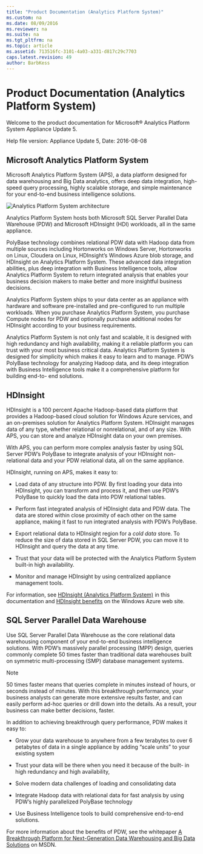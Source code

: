 ```yaml
---
title: "Product Documentation (Analytics Platform System)"
ms.custom: na
ms.date: 08/09/2016
ms.reviewer: na
ms.suite: na
ms.tgt_pltfrm: na
ms.topic: article
ms.assetid: 713516fc-3101-4a03-a331-d817c29c7703
caps.latest.revision: 49
author: BarbKess
---
```

# Product Documentation (Analytics Platform System)
Welcome to the product documentation for Microsoft® Analytics Platform System Appliance Update 5.  
  
Help file version: Appliance Update 5, Date: 2016-08-08 
  
## Microsoft Analytics Platform System  
Microsoft Analytics Platform System (APS), a data platform designed for data warehousing and Big Data analytics, offers deep data integration, high-speed query processing, highly scalable storage, and simple maintenance for your end-to-end business intelligence solutions.  
  
![Analytics Platform System architecture](.././/media/APS_Architecture_HighLevel.png "APS_Architecture_HighLevel")  
  
Analytics Platform System hosts both Microsoft SQL Server Parallel Data Warehouse (PDW) and Microsoft HDInsight (HDI) workloads, all in the same appliance.  
  
PolyBase technology combines relational PDW data with Hadoop data from multiple sources including Hortonworks on Windows Server, Hortonworks on Linux, Cloudera on Linux, HDInsight’s Windows Azure blob storage, and HDInsight on Analytics Platform System. These advanced data integration abilities, plus deep integration with Business Intelligence tools, allow Analytics Platform System to return integrated analysis that enables your business decision makers to make better and more insightful business decisions.  
  
Analytics Platform System ships to your data center as an appliance with hardware and software pre-installed and pre-configured to run multiple workloads. When you purchase Analytics Platform System, you purchase Compute nodes for PDW and optionally purchase additional nodes for HDInsight according to your business requirements.  
  
Analytics Platform System is not only fast and scalable, it is designed with high redundancy and high availability, making it a reliable platform you can trust with your most business critical data. Analytics Platform System is designed for simplicity which makes it easy to learn and to manage. PDW’s PolyBase technology for analyzing Hadoop data, and its deep integration with Business Intelligence tools make it a comprehensive platform for building end-to- end solutions.  
  
## HDInsight  
HDInsight is a 100 percent Apache Hadoop-based data platform that provides a Hadoop-based cloud solution for Windows Azure services, and an on-premises solution for Analytics Platform System. HDInsight manages data of any type, whether relational or nonrelational, and of any size. With APS, you can store and analyze HDInsight data on your own premises.  
  
With APS, you can perform more complex analysis faster by using SQL Server PDW’s PolyBase to integrate analysis of your HDInsight non-relational data and your PDW relational data, all on the same appliance.  
  
HDInsight, running on APS, makes it easy to:  
  
-   Load data of any structure into PDW. By first loading your data into HDInsight, you can transform and process it, and then use PDW’s PolyBase to quickly load the data into PDW relational tables.  
  
-   Perform fast integrated analysis of HDInsight data and PDW data. The data are stored within close proximity of each other on the same appliance, making it fast to run integrated analysis with PDW’s PolyBase.  
  
-   Export relational data to HDInsight region for a *cold data* store. To reduce the size of data stored in SQL Server PDW, you can move it to HDInsight and query the data at any time.  
  
-   Trust that your data will be protected with the Analytics Platform System built-in high availability.  
  
-   Monitor and manage HDInsight by using centralized appliance management tools.  
  
For information, see [HDInsight  &#40;Analytics Platform System&#41;](../hdinsight/hdinsight-analytics-platform-system.md) in this documentation and [HDInsight benefits](http://www.windowsazure.com/en-us/services/hdinsight/) on the Windows Azure web site.  
  
## SQL Server Parallel Data Warehouse  
Use SQL Server Parallel Data Warehouse as the core relational data warehousing component of your end-to-end business intelligence solutions. With PDW’s massively parallel processing (MPP) design, queries commonly complete 50 times faster than traditional data warehouses built on symmetric multi-processing (SMP) database management systems.  
  
> [!NOTE]  
> 50 times faster means that queries complete in minutes instead of hours, or seconds instead of minutes. With this breakthrough performance, your business analysts can generate more extensive results faster, and can easily perform ad-hoc queries or drill down into the details. As a result, your business can make better decisions, faster.  
  
In addition to achieving breakthrough query performance, PDW makes it easy to:  
  
-   Grow your data warehouse to anywhere from a few terabytes to over 6 petabytes of data in a single appliance by adding “scale units” to your existing system  
  
-   Trust your data will be there when you need it because of the built- in high redundancy and high availability,  
  
-   Solve modern data challenges of loading and consolidating data  
  
-   Integrate Hadoop data with relational data for fast analysis by using PDW’s highly parallelized PolyBase technology  
  
-   Use Business Intelligence tools to build comprehensive end-to-end solutions.  
  
For more information about the benefits of PDW, see the whitepaper [A Breakthrough Platform for Next-Generation Data Warehousing and Big Data Solutions](http://msdn.microsoft.com/library/dn520808.aspx) on MSDN.  
  
